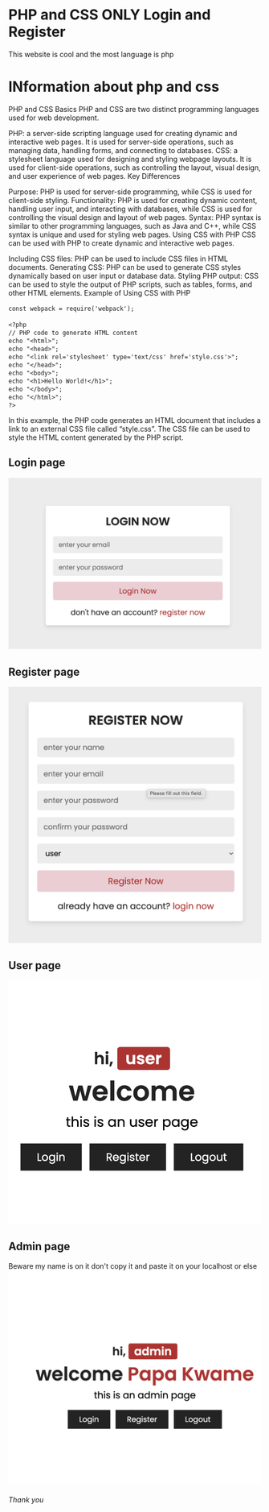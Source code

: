 # PHP and CSS ONLY Login and Register
This website is cool and the most language is php

# INformation about php and css
PHP and CSS Basics
PHP and CSS are two distinct programming languages used for web development.

PHP: a server-side scripting language used for creating dynamic and interactive web pages. It is used for server-side operations, such as managing data, handling forms, and connecting to databases.
CSS: a stylesheet language used for designing and styling webpage layouts. It is used for client-side operations, such as controlling the layout, visual design, and user experience of web pages.
Key Differences

Purpose: PHP is used for server-side programming, while CSS is used for client-side styling.
Functionality: PHP is used for creating dynamic content, handling user input, and interacting with databases, while CSS is used for controlling the visual design and layout of web pages.
Syntax: PHP syntax is similar to other programming languages, such as Java and C++, while CSS syntax is unique and used for styling web pages.
Using CSS with PHP CSS can be used with PHP to create dynamic and interactive web pages.

Including CSS files: PHP can be used to include CSS files in HTML documents.
Generating CSS: PHP can be used to generate CSS styles dynamically based on user input or database data.
Styling PHP output: CSS can be used to style the output of PHP scripts, such as tables, forms, and other HTML elements.
Example of Using CSS with PHP

```
const webpack = require('webpack');

<?php
// PHP code to generate HTML content
echo "<html>";
echo "<head>";
echo "<link rel='stylesheet' type='text/css' href='style.css'>";
echo "</head>";
echo "<body>";
echo "<h1>Hello World!</h1>";
echo "</body>";
echo "</html>";
?>
```
In this example, the PHP code generates an HTML document that includes a link to an external CSS file called “style.css”. The CSS file can be used to style the HTML content generated by the PHP script.

## Login page
![image](https://github.com/codewithpapakwame/Login-and-Register/blob/5ac6a8d621f078cebefa18a964084a0cccfd25e1/1.png)

## Register page
![image](https://github.com/codewithpapakwame/Login-and-Register/blob/5ac6a8d621f078cebefa18a964084a0cccfd25e1/2.png)

## User page
![image](https://github.com/codewithpapakwame/Login-and-Register/blob/5ac6a8d621f078cebefa18a964084a0cccfd25e1/3.png)

## Admin page
Beware my name is on it don't copy it and paste it on your localhost or else
![image](https://github.com/codewithpapakwame/Login-and-Register/blob/5ac6a8d621f078cebefa18a964084a0cccfd25e1/4.png)

###### Thank you
